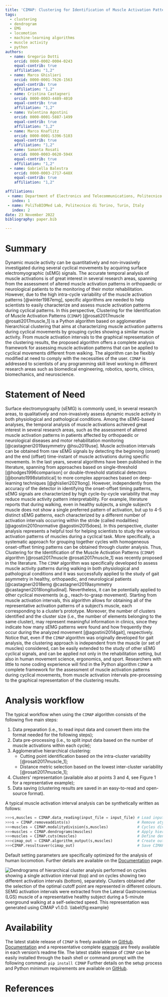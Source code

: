 ```yaml
---
title: 'CIMAP: Clustering for Identification of Muscle Activation Patterns'
tags:
  - clustering
  - dendrogram
  - EMG
  - locomotion
  - machine-learning algorithms
  - muscle activity
  - python
authors:
  - name: Gregorio Dotti
    orcid: 0000-0002-0004-0243
    equal-contrib: true
    affiliation: "1,2"
  - name: Marco Ghislieri
    orcid: 0000-0001-7626-1563
    equal-contrib: true
    affiliation: "1,2"
  - name: Cristina Castagneri
    orcid: 0000-0003-4489-4010
    equal-contrib: true
    affiliation: "1,2"
  - name: Valentina Agostini
    orcid: 0000-0001-5887-1499
    equal-contrib: true
    affiliation: "1,2"
  - name: Marco Knaflitz
    orcid: 0000-0001-5396-5103
    equal-contrib: true
    affiliation: "1,2"
  - name: Samanta Rosati
    orcid: 0000-0003-0620-594X
    equal-contrib: true
    affiliation: "1,2"
  - name: Gabriella Balestra
    orcid: 0000-0003-2717-648X
    equal-contrib: true
    affiliation: "1,2"

affiliations:
 - name: Department of Electronics and Telecommunications, Politecnico di Torino, Turin, Italy
   index: 1
 - name: PoliToBIOMed Lab, Politecnico di Torino, Turin, Italy
   index: 2
date: 23 November 2022
bibliography: paper.bib

---
```


# Summary

Dynamic muscle activity can be quantitatively and non-invasively investigated during several cyclical movements by acquiring surface electromyographic (sEMG) signals. The accurate temporal analysis of muscle activations is of great interest in several research areas, spanning from the assessment of altered muscle activation patterns in orthopaedic or neurological patients to the monitoring of their motor rehabilitation. However, due to the high intra-cycle variability of the muscle activation patterns [@winter1987emg], specific algorithms are needed to help scientists to easily characterize and assess muscle activation patterns during cyclical patterns. In this perspective, Clustering for the Identification of Muscle Activation Patterns (```CIMAP```) [@rosati2017muscle @rosati2017muscle_1] is a Python algorithm based on agglomerative hierarchical clustering that aims at characterizing muscle activation patterns during cyclical movements by grouping cycles showing a similar muscle activity. From muscle activation intervals to the graphical representation of the clustering results, the proposed algorithm offers a complete analysis framework for assessing muscle activation patterns that can be applied to cyclical movements different from walking. The algorithm can be flexibly modified at need to comply with the necessities of the user. ```CIMAP``` is addressed to scientists of any programming skill level working in different research areas such as biomedical engineering, robotics, sports, clinics, biomechanics, and neuroscience.


# Statement of Need

Surface electromyography (sEMG) is commonly used, in several research areas, to qualitatively and non-invasively assess dynamic muscle activity in both physiological and pathological conditions. Among the sEMG-based analyses, the temporal analysis of muscle activations achieved great interest in several research areas, such as the assessment of altered muscle activation patterns in patients affected by orthopaedic or neurological diseases and motor rehabilitation monitoring [@castagneri2019asymmetry @hsu2019use]. Muscle activation intervals can be obtained from raw sEMG signals by detecting the beginning (onset) and the end (offset) time-instant of muscle activations during specific movements. In the last years, several algorithms have been published in the literature, spanning from approaches based on single-threshold [@hodges1996comparison] or double-threshold statistical detectors [@bonato1998statistical] to more complex approaches based on deep-learning techniques [@ghislieri2021long]. However, independently from the accuracy of the detector in identifying the onset-offset timing patterns, sEMG signals are characterized by high cycle-by-cycle variability that may reduce muscle activity pattern interpretability. For example, literature reports that during walking, even in healthy subjects, a single subject’s muscle does not show a single preferred pattern of activation, but up to 4-5 distinct sEMG patterns, each characterized by a different number of activation intervals occurring within the stride (called modalities) [@agostini2010normative @agostini2015does]. In this perspective, cluster analysis represents a helpful tool for helping scientists to study the various activation patterns of muscles during a cyclical task. More specifically, a systematic approach for grouping together cycles with homogeneous onset-offset timing patterns can be obtained through cluster analysis. Thus, Clustering for the Identification of the Muscle Activation Patterns (```CIMAP```) algorithm [@rosati2017muscle @rosati2017muscle_1] was recently proposed in the literature. The ```CIMAP``` algorithm was specifically developed to assess muscle activity patterns during walking in both physiological and pathological conditions and it was successfully applied to the study of gait asymmetry in healthy, orthopaedic, and neurological patients [@castagneri2018emg @castagneri2019asymmetry @castagneri2018longitudinal]. Nevertheless, it can be potentially applied to other cyclical movements (e.g., reach-to-grasp movement). Starting from muscle activation intervals, this algorithm allows for obtaining all of the representative activation patterns of a subject’s muscle, each corresponding to a cluster’s prototype. Moreover, the number of clusters identified and the cluster size (i.e., the number of elements belonging to the same cluster), may represent meaningful information in clinics, since they indicate how many sEMG patterns were found and how frequently they occur during the analyzed movement [@agostini2014gait], respectively. Notice that, even if the ```CIMAP``` algorithm was originally developed for gait analysis, the clustering approach is independent from the muscle (or set of muscles) considered, can be easily extended to the study of other sEMG cyclical signals, and can be applied not only in the rehabilitation setting, but also in human movement science, ergonomics, and sport. Researchers with little to none coding experience will find in the Python algorithm ```CIMAP``` a complete framework for the assessment of muscle activation patterns during cyclical movements, from muscle activation intervals pre-processing to the graphical representation of the clustering results.

# Analysis workflow


The typical workflow when using the ```CIMAP``` algorithm consists of the following five main steps:

1.	Data preparation (i.e., to read input data and convert them into the format needed for the following steps);
2.	Data pre-processing (i.e., to split input data based on the number of muscle activations within each cycle);
3.	Agglomerative hierarchical clustering:
      -	Cutting point identification based on the intra-cluster variability [@rosati2017muscle_1];
      -	Distance metric selection based on the lowest inter-cluster variability [@rosati2017muscle_1];
4.	Clusters' representation (available also at points 3 and 4, see Figure 1 for a representative example);
5.	Data saving (clustering results are saved in an easy-to-read and open-source format).

A typical muscle activation interval analysis can be synthetically written as follows:

```python
>>>s,muscles = CIMAP.data_reading(input_file = input_file) # Load input data
>>>s = CIMAP.removeaddints(s)                              # Remove atypical activation intervals
>>>muscles = CIMAP.modalitydivision(s,muscles)             # Cycles division by modality
>>>muscles = CIMAP.dendrograms(muscles)                    # Apply hierarchical clustering
>>>muscles = CIMAP.cuts(muscles)                           # Define dendrogram cutoff point
>>>cimap_out = CIMAP.algorithm_output(s,muscles)           # Create output dictionary
>>>CIMAP.resultsaver(cimap_out)                            # Save CIMAP results
```
Default setting parameters are specifically optimized for the analysis of human locomotion. Further details are available on the [Documentation]( https://marcoghislieri.github.io/CIMAP/CIMAP.html) page.

![Dendrograms of hierarchical cluster analysis performed on cycles showing a single activation interval (top) and on cycles showing two different activation intervals (bottom), separately. Clusters obtained after the selection of the optimal cutoff point are represented in different colours. SEMG activation intervals were extracted from the Lateral Gastrocnemius (LGS) muscle of a representative healthy subject during a 5-minute overground walking at a self-selected speed. This representation was generated using ```CIMAP``` v1.0.0. \label{fig:example}](../docs/source/_static/Dendros.png)

# Availability

The latest stable release of ```CIMAP``` is freely available on [GitHub]( https://github.com/marcoghislieri/CIMAP). [Documentation]( https://marcoghislieri.github.io/CIMAP/CIMAP.html) and a representative complete [example](https://marcoghislieri.github.io/CIMAP/example.html) are freely available in each version’s readme file. The latest stable release of ```CIMAP``` can be easily installed through the bash shell or command prompt with the following command:
```pip install CIMAP```
Further details on the setup process and Python minimum requirements are available on [GitHub]( https://github.com/marcoghislieri/CIMAP).

# References
